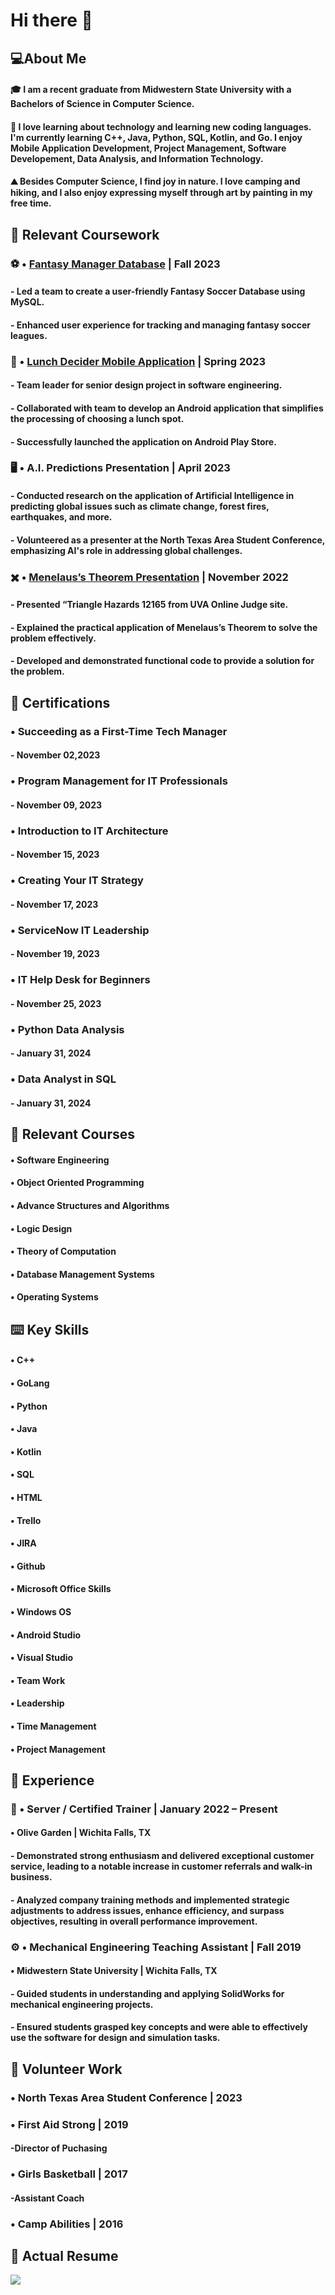 # Hi there 👋

## :computer:About Me

#### :mortar_board: I am a recent graduate from Midwestern State University with a Bachelors of Science in Computer Science.
#### :floppy_disk: I love learning about technology and learning new coding languages. I'm currently learning C++, Java, Python, SQL, Kotlin, and Go. I enjoy Mobile Application Development, Project Management, Software Developement, Data Analysis, and Information Technology.
#### :mountain: Besides Computer Science, I find joy in nature. I love camping and hiking, and I also enjoy expressing myself through art by painting in my free time.

## :closed_book: Relevant Coursework
### 	:soccer: • [Fantasy Manager Database](https://github.com/ACHarrison32/Fantasy_Soccer_Database/blob/main/README.md) | Fall 2023
#### -	Led a team to create a user-friendly Fantasy Soccer Database using MySQL.
#### -	Enhanced user experience for tracking and managing fantasy soccer leagues.
### :sandwich: • [Lunch Decider Mobile Application](https://github.com/ACHarrison32/Software-Engineering---Lunch-Decider-App/blob/main/README.md) | Spring 2023
#### -	Team leader for senior design project in software engineering.
#### -	Collaborated with team to develop an Android application that simplifies the processing of choosing a lunch spot.
#### -	Successfully launched the application on Android Play Store.
### 	:desktop_computer: • A.I. Predictions Presentation | April 2023
#### -	Conducted research on the application of Artificial Intelligence in predicting global issues such as climate change, forest fires, earthquakes, and more.
#### -	Volunteered as a presenter at the North Texas Area Student Conference, emphasizing AI's role in addressing global challenges.
### :heavy_multiplication_x: • [Menelaus’s Theorem Presentation](https://github.com/ACHarrison32/4883-PT-Harrison/blob/main/Assignments/Presentation/README.md) | November 2022
#### - Presented “Triangle Hazards 12165 from UVA Online Judge site.
#### - Explained the practical application of Menelaus’s Theorem to solve the problem effectively.
#### - Developed and demonstrated functional code to provide a solution for the problem. 

## :page_with_curl: Certifications
### •	Succeeding as a First-Time Tech Manager
#### -	November 02,2023
### •	Program Management for IT Professionals
#### -	November 09, 2023
### •	Introduction to IT Architecture
#### -	November 15, 2023
### •	Creating Your IT Strategy
#### -	November 17, 2023
### •	ServiceNow IT Leadership
#### -	November 19, 2023
### •	IT Help Desk for Beginners
#### -	November 25, 2023
### •	Python Data Analysis
#### -	January 31, 2024
### •	Data Analyst in SQL 
#### -	January 31, 2024

## :notebook: Relevant Courses
#### • Software Engineering
#### • Object Oriented Programming
#### • Advance Structures and Algorithms
#### • Logic Design
#### • Theory of Computation
#### • Database Management Systems
#### • Operating Systems

## 	:keyboard: Key Skills 
#### •	C++
#### •	GoLang
#### •	Python
#### •	Java
#### •	Kotlin
#### •	SQL
#### •	HTML
#### •	Trello
#### •	JIRA
#### •	Github
#### •	Microsoft Office Skills
#### •	Windows OS
#### •	Android Studio
#### •	Visual Studio
#### •	Team Work
#### •	Leadership
#### •	Time Management
#### •	Project Management 

## :office: Experience
### 	:fork_and_knife: • Server / Certified Trainer | January 2022 – Present
#### • Olive Garden | Wichita Falls, TX
#### -	Demonstrated strong enthusiasm and delivered exceptional customer service, leading to a notable increase in customer referrals and walk-in business. 
#### -	Analyzed company training methods and implemented strategic adjustments to address issues, enhance efficiency, and surpass objectives, resulting in overall performance improvement.
### :gear: • Mechanical Engineering Teaching Assistant | Fall 2019
#### •	Midwestern State University | Wichita Falls, TX
#### -	Guided students in understanding and applying SolidWorks for mechanical engineering projects. 
#### -	Ensured students grasped key concepts and were able to effectively use the software for design and simulation tasks.


## :toolbox: Volunteer Work 
### • North Texas Area Student Conference | 2023
### • First Aid Strong | 2019
####     -Director of Puchasing
### • Girls Basketball | 2017
####     -Assistant Coach
### • Camp Abilities | 2016

## :page_facing_up: Actual Resume
<img src ="https://github.com/ACHarrison32/ACHarrison32/blob/main/ACHResume2024.PNG" >
